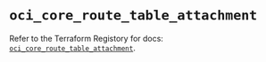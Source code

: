 # `oci_core_route_table_attachment`

Refer to the Terraform Registory for docs: [`oci_core_route_table_attachment`](https://registry.terraform.io/providers/oracle/oci/6.18.0/docs/resources/core_route_table_attachment).
